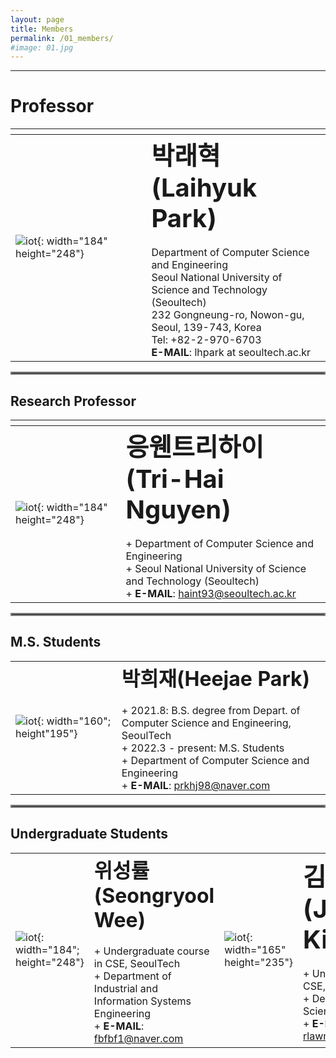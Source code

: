```yaml
---
layout: page
title: Members
permalink: /01_members/
#image: 01.jpg
---
```

***

# Professor

| <img width=400/>   |    |
|:---|:---|
| ![iot]({{site.baseurl}}/images/lh.jpg){: width="184" height="248"} | <b><span style="font-size:250%">박래혁(Laihyuk Park)</span></b><br><br> Department of Computer Science and Engineering  <br>  Seoul National University of Science and Technology (Seoultech) <br>  232 Gongneung-ro, Nowon-gu, Seoul, 139-743, Korea <br> Tel: +82-2-970-6703  <br>  **E-MAIL**: lhpark at seoultech.ac.kr |

<hr style="border:2px solid gray">

## Research Professor

|    |  <img width=400/>  |
|:---|:---|
| ![iot]({{site.baseurl}}/images/tri.png){: width="184" height="248"} | <b><span style="font-size:250%">응웬트리하이(Tri-Hai Nguyen)</span></b><br><br> + Department of Computer Science and Engineering   <br> + Seoul National University of Science and Technology (Seoultech)  <br> + **E-MAIL**:  haint93@seoultech.ac.kr |

<hr style="border:2px solid gray">

## M.S. Students

|    |    |
|:---|:---|
| ![iot]({{site.baseurl}}/images/hj.jpg){: width="160"; height"195"} | <b><span style="font-size:200%">박희재(Heejae Park)</span></b><br><br> + 2021.8: B.S. degree from Depart. of Computer Science and Engineering, SeoulTech <br> + 2022.3 - present: M.S. Students  <br> + Department of Computer Science and Engineering  <br> + **E-MAIL**:  prkhj98@naver.com |

<hr style="border:2px solid gray">

## Undergraduate Students

|    |   |    |    |
|:---|:---|:---|:---|
| ![iot]({{site.baseurl}}/images/sw.jpg){: width="184"; height="248"} | <b><span style="font-size:200%">위성률(Seongryool Wee)</span></b><br><br> + Undergraduate course in CSE, SeoulTech   <br> + Department of Industrial and Information Systems Engineering  <br> + **E-MAIL**: fbfbf1@naver.com | ![iot]({{site.baseurl}}/images/jk.jpg){: width="165" height="235"} |  <b><span style="font-size:250%">김주안(Juan Kim)</span></b><br><br> + Undergraduate course in CSE, SeoulTech   <br> + Department of Computer Science and Engineering  <br> + **E-MAIL**: rlawndks0423@naver.com |



<!-- 
|    |   |  <img width=225/>  |  <img width=225/>  |
|:---|:---|:---|:---|
| ![iot]({{site.baseurl}}/images/hj.jpg){: width="165" height="235"} | <b><span style="font-size:250%">김주안(Juan Kim)</span></b><br><br> + Undergraduate course in CSE, SeoulTech   <br> + Computer Science & Engineering  <br> + E-MAIL   rlawndks0423@naver.com |  |  |

| <img width=200/>   |    |
|:---|:---|
| ![iot]({{site.baseurl}}/images/sw.jpg){: width="184"; height="248"} | <b><span style="font-size:250%">위성률(Seongryool Wee)</span></b><br><br> + Undergraduate course in CSE, SeoulTech   <br> + Computer Science & Engineering  <br> + E-MAIL   fbfbf1@naver.com |

---------------------

-->




